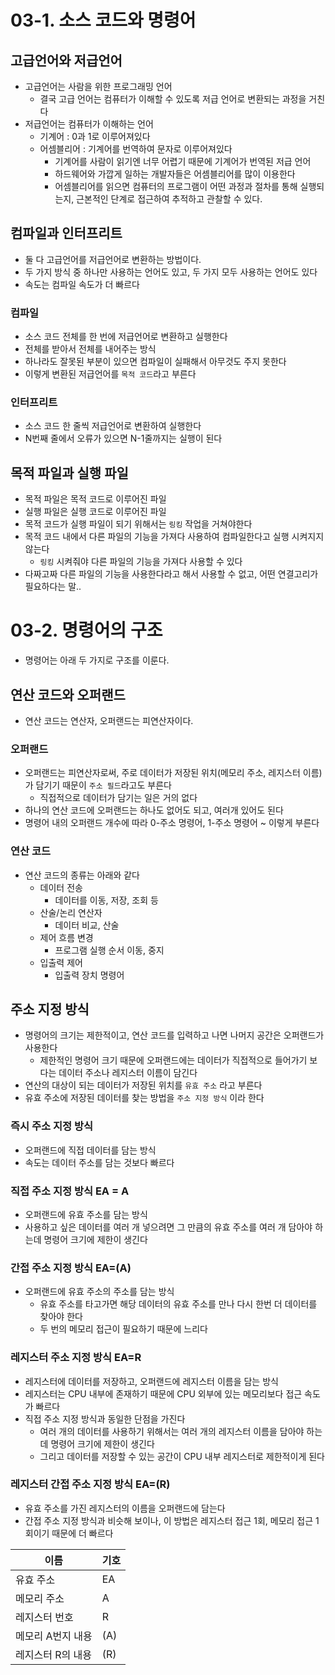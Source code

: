 # 03-1. 소스 코드와 명령어

## 고급언어와 저급언어

- 고급언어는 사람을 위한 프로그래밍 언어
  - 결국 고급 언어는 컴퓨터가 이해할 수 있도록 저급 언어로 변환되는 과정을 거친다
- 저급언어는 컴퓨터가 이해하는 언어
  - 기계어 : 0과 1로 이루어져있다
  - 어셈블리어 : 기계어를 번역하여 문자로 이루어져있다
    - 기계어를 사람이 읽기엔 너무 어렵기 때문에 기계어가 번역된 저급 언어
    - 하드웨어와 가깝게 일하는 개발자들은 어셈블리어를 많이 이용한다
    - 어셈블리어를 읽으면 컴퓨터의 프로그램이 어떤 과정과 절차를 통해 실행되는지, 근본적인 단계로 접근하여 추적하고 관찰할 수 있다.

## 컴파일과 인터프리트

- 둘 다 고급언어를 저급언어로 변환하는 방법이다.
- 두 가지 방식 중 하나만 사용하는 언어도 있고, 두 가지 모두 사용하는 언어도 있다
- 속도는 컴파일 속도가 더 빠르다

### 컴파일

- 소스 코드 전체를 한 번에 저급언어로 변환하고 실행한다
- 전체를 받아서 전체를 내어주는 방식
- 하나라도 잘못된 부분이 있으면 컴파일이 실패해서 아무것도 주지 못한다
- 이렇게 변환된 저급언어를 `목적 코드`라고 부른다

### 인터프리트

- 소스 코드 한 줄씩 저급언어로 변환하여 실행한다
- N번째 줄에서 오류가 있으면 N-1줄까지는 실행이 된다

## 목적 파일과 실행 파일

- 목적 파일은 목적 코드로 이루어진 파일
- 실행 파일은 실행 코드로 이루어진 파일
- 목적 코드가 실행 파일이 되기 위해서는 `링킹` 작업을 거쳐야한다
- 목적 코드 내에서 다른 파일의 기능을 가져다 사용하여 컴파일한다고 실행 시켜지지 않는다
  - `링킹` 시켜줘야 다른 파일의 기능을 가져다 사용할 수 있다
- 다짜고짜 다른 파일의 기능을 사용한다라고 해서 사용할 수 없고, 어떤 연결고리가 필요하다는 말..

# 03-2. 명령어의 구조

- 명령어는 아래 두 가지로 구조를 이룬다.

## 연산 코드와 오퍼랜드

- 연산 코드는 연산자, 오퍼랜드는 피연산자이다.

### 오퍼랜드

- 오퍼랜드는 피연산자로써, 주로 데이터가 저장된 위치(메모리 주소, 레지스터 이름)가 담기기 때문이 `주소 필드`라고도 부른다
  - 직접적으로 데이터가 담기는 일은 거의 없다
- 하나의 연산 코드에 오퍼랜드는 하나도 없어도 되고, 여러개 있어도 된다
- 명령어 내의 오퍼랜드 개수에 따라 0-주소 명령어, 1-주소 명령어 ~ 이렇게 부른다

### 연산 코드

- 연산 코드의 종류는 아래와 같다
  - 데이터 전송
    - 데이터를 이동, 저장, 조회 등
  - 산술/논리 연산자
    - 데이터 비교, 산술
  - 제어 흐름 변경
    - 프로그램 실행 순서 이동, 중지
  - 입출력 제어
    - 입출력 장치 명령어

## 주소 지정 방식

- 명령어의 크기는 제한적이고, 연산 코드를 입력하고 나면 나머지 공간은 오퍼랜드가 사용한다
  - 제한적인 명령어 크기 때문에 오퍼랜드에는 데이터가 직접적으로 들어가기 보다는 데이터 주소나 레지스터 이름이 담긴다
- 연산의 대상이 되는 데이터가 저장된 위치를 `유효 주소` 라고 부른다
- 유효 주소에 저장된 데이터를 찾는 방법을 `주소 지정 방식` 이라 한다

### 즉시 주소 지정 방식

- 오퍼랜드에 직접 데이터를 담는 방식
- 속도는 데이터 주소를 담는 것보다 빠르다

### 직접 주소 지정 방식 EA = A

- 오퍼랜드에 유효 주소를 담는 방식
- 사용하고 싶은 데이터를 여러 개 넣으려면 그 만큼의 유효 주소를 여러 개 담아야 하는데 명령어 크기에 제한이 생긴다

### 간접 주소 지정 방식 EA=(A)

- 오퍼랜드에 유효 주소의 주소를 담는 방식
  - 유효 주소를 타고가면 해당 데이터의 유효 주소를 만나 다시 한번 더 데이터를 찾아야 한다
  - 두 번의 메모리 접근이 필요하기 때문에 느리다

### 레지스터 주소 지정 방식 EA=R

- 레지스터에 데이터를 저장하고, 오퍼랜드에 레지스터 이름을 담는 방식
- 레지스터는 CPU 내부에 존재하기 때문에 CPU 외부에 있는 메모리보다 접근 속도가 빠르다
- 직접 주소 지정 방식과 동일한 단점을 가진다
  - 여러 개의 데이터를 사용하기 위해서는 여러 개의 레지스터 이름을 담아야 하는데 명령어 크기에 제한이 생긴다
  - 그리고 데이터를 저장할 수 있는 공간이 CPU 내부 레지스터로 제한적이게 된다

### 레지스터 간접 주소 지정 방식 EA=(R)

- 유효 주소를 가진 레지스터의 이름을 오퍼랜드에 담는다
- 간접 주소 지정 방식과 비슷해 보이나, 이 방법은 레지스터 접근 1회, 메모리 접근 1회이기 때문에 더 빠르다

| 이름              | 기호 |
| ----------------- | ---- |
| 유효 주소         | EA   |
| 메모리 주소       | A    |
| 레지스터 번호     | R    |
| 메모리 A번지 내용 | (A)  |
| 레지스터 R의 내용 | (R)  |
